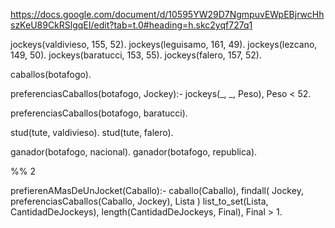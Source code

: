 https://docs.google.com/document/d/10595YW29D7NgmpuvEWpEBjrwcHhszKeU89CkRSlgqEI/edit?tab=t.0#heading=h.skc2yqf727q1

jockeys(valdivieso, 155, 52).
jockeys(leguisamo, 161, 49).
jockeys(lezcano, 149, 50).
jockeys(baratucci, 153, 55).
jockeys(falero, 157, 52).

caballos(botafogo).

preferenciasCaballos(botafogo, Jockey):-
    jockeys(_, _, Peso),
    Peso < 52.

preferenciasCaballos(botafogo, baratucci).

stud(tute, valdivieso).
stud(tute, falero).

ganador(botafogo, nacional).
ganador(botafogo, republica).

%% 2

prefierenAMasDeUnJocket(Caballo):-
    caballo(Caballo),
    findall(
        Jockey,  preferenciasCaballos(Caballo, Jockey), Lista
    )
    list_to_set(Lista, CantidadDeJockeys),
    length(CantidadDeJockeys, Final),
    Final > 1.


